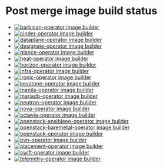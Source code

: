 # Post merge image build status
* [![barbican-operator image builder](https://github.com/openstack-k8s-operators/barbican-operator/actions/workflows/build-barbican-operator.yaml/badge.svg)](https://github.com/openstack-k8s-operators/barbican-operator/actions/workflows/build-barbican-operator.yaml)
* [![cinder-operator image builder](https://github.com/openstack-k8s-operators/cinder-operator/actions/workflows/build-cinder-operator.yaml/badge.svg)](https://github.com/openstack-k8s-operators/cinder-operator/actions/workflows/build-cinder-operator.yaml)
* [![dataplane-operator image builder](https://github.com/openstack-k8s-operators/dataplane-operator/actions/workflows/build-dataplane-operator.yaml/badge.svg)](https://github.com/openstack-k8s-operators/dataplane-operator/actions/workflows/build-dataplane-operator.yaml)
* [![designate-operator image builder](https://github.com/openstack-k8s-operators/designate-operator/actions/workflows/build-designate-operator.yaml/badge.svg)](https://github.com/openstack-k8s-operators/designate-operator/actions/workflows/build-designate-operator.yaml)
* [![glance-operator image builder](https://github.com/openstack-k8s-operators/glance-operator/actions/workflows/build-glance-operator.yaml/badge.svg)](https://github.com/openstack-k8s-operators/glance-operator/actions/workflows/build-glance-operator.yaml)
* [![heat-operator image builder](https://github.com/openstack-k8s-operators/heat-operator/actions/workflows/build-heat-operator.yaml/badge.svg)](https://github.com/openstack-k8s-operators/heat-operator/actions/workflows/build-heat-operator.yaml)
* [![horizon-operator image builder](https://github.com/openstack-k8s-operators/horizon-operator/actions/workflows/build-horizon-operator.yaml/badge.svg)](https://github.com/openstack-k8s-operators/horizon-operator/actions/workflows/build-horizon-operator.yaml)
* [![infra-operator image builder](https://github.com/openstack-k8s-operators/infra-operator/actions/workflows/build-infra-operator.yaml/badge.svg)](https://github.com/openstack-k8s-operators/infra-operator/actions/workflows/build-infra-operator.yaml)
* [![ironic-operator image builder](https://github.com/openstack-k8s-operators/ironic-operator/actions/workflows/build-ironic-operator.yaml/badge.svg)](https://github.com/openstack-k8s-operators/ironic-operator/actions/workflows/build-ironic-operator.yaml)
* [![keystone-operator image builder](https://github.com/openstack-k8s-operators/keystone-operator/actions/workflows/build-keystone-operator.yaml/badge.svg)](https://github.com/openstack-k8s-operators/keystone-operator/actions/workflows/build-keystone-operator.yaml)
* [![manila-operator image builder](https://github.com/openstack-k8s-operators/manila-operator/actions/workflows/build-manila-operator.yaml/badge.svg)](https://github.com/openstack-k8s-operators/manila-operator/actions/workflows/build-manila-operator.yaml)
* [![mariadb-operator image builder](https://github.com/openstack-k8s-operators/mariadb-operator/actions/workflows/build-mariadb-operator.yaml/badge.svg)](https://github.com/openstack-k8s-operators/mariadb-operator/actions/workflows/build-mariadb-operator.yaml)
* [![neutron-operator image builder](https://github.com/openstack-k8s-operators/neutron-operator/actions/workflows/build-neutron-operator.yaml/badge.svg)](https://github.com/openstack-k8s-operators/neutron-operator/actions/workflows/build-neutron-operator.yaml)
* [![nova-operator image builder](https://github.com/openstack-k8s-operators/nova-operator/actions/workflows/build-nova-operator.yaml/badge.svg)](https://github.com/openstack-k8s-operators/nova-operator/actions/workflows/build-nova-operator.yaml)
* [![octavia-operator image builder](https://github.com/openstack-k8s-operators/octavia-operator/actions/workflows/build-octavia-operator.yaml/badge.svg)](https://github.com/openstack-k8s-operators/octavia-operator/actions/workflows/build-octavia-operator.yaml)
* [![openstack-ansibleee-operator image builder](https://github.com/openstack-k8s-operators/openstack-ansibleee-operator/actions/workflows/build-openstack-ansibleee-operator.yaml/badge.svg)](https://github.com/openstack-k8s-operators/openstack-ansibleee-operator/actions/workflows/build-openstack-ansibleee-operator.yaml)
* [![openstack-baremetal-operator image builder](https://github.com/openstack-k8s-operators/openstack-baremetal-operator/actions/workflows/build-openstack-baremetal-operator.yaml/badge.svg)](https://github.com/openstack-k8s-operators/openstack-baremetal-operator/actions/workflows/build-openstack-baremetal-operator.yaml)
* [![openstack-operator image builder](https://github.com/openstack-k8s-operators/openstack-operator/actions/workflows/build-openstack-operator.yaml/badge.svg)](https://github.com/openstack-k8s-operators/openstack-operator/actions/workflows/build-openstack-operator.yaml)
* [![ovn-operator image builder](https://github.com/openstack-k8s-operators/ovn-operator/actions/workflows/build-ovn-operator.yaml/badge.svg)](https://github.com/openstack-k8s-operators/ovn-operator/actions/workflows/build-ovn-operator.yaml)
* [![placement-operator image builder](https://github.com/openstack-k8s-operators/placement-operator/actions/workflows/build-placement-operator.yaml/badge.svg)](https://github.com/openstack-k8s-operators/placement-operator/actions/workflows/build-placement-operator.yaml)
* [![swift-operator image builder](https://github.com/openstack-k8s-operators/swift-operator/actions/workflows/build-swift-operator.yaml/badge.svg)](https://github.com/openstack-k8s-operators/swift-operator/actions/workflows/build-swift-operator.yaml)
* [![telemetry-operator image builder](https://github.com/openstack-k8s-operators/telemetry-operator/actions/workflows/build-telemetry-operator.yaml/badge.svg)](https://github.com/openstack-k8s-operators/telemetry-operator/actions/workflows/build-telemetry-operator.yaml)
